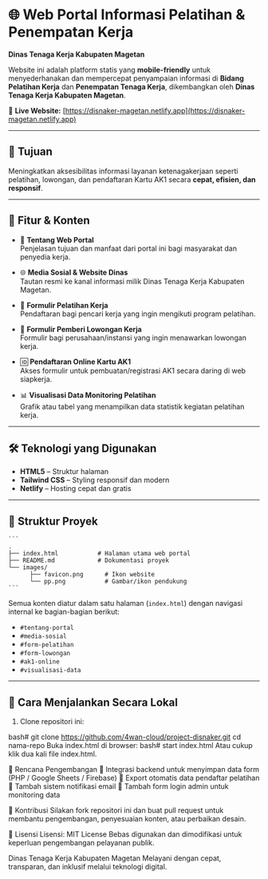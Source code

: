 # 🌐 Web Portal Informasi Pelatihan & Penempatan Kerja  
**Dinas Tenaga Kerja Kabupaten Magetan**

Website ini adalah platform statis yang **mobile-friendly** untuk menyederhanakan dan mempercepat penyampaian informasi di **Bidang Pelatihan Kerja** dan **Penempatan Tenaga Kerja**, dikembangkan oleh **Dinas Tenaga Kerja Kabupaten Magetan**.

🔗 **Live Website:** [https://disnaker-magetan.netlify.app](https://disnaker-magetan.netlify.app)

---

## 🎯 Tujuan

Meningkatkan aksesibilitas informasi layanan ketenagakerjaan seperti pelatihan, lowongan, dan pendaftaran Kartu AK1 secara **cepat, efisien, dan responsif**.

---

## 🧩 Fitur & Konten

- 📘 **Tentang Web Portal**  
  Penjelasan tujuan dan manfaat dari portal ini bagi masyarakat dan penyedia kerja.

- 🌐 **Media Sosial & Website Dinas**  
  Tautan resmi ke kanal informasi milik Dinas Tenaga Kerja Kabupaten Magetan.

- 📝 **Formulir Pelatihan Kerja**  
  Pendaftaran bagi pencari kerja yang ingin mengikuti program pelatihan.

- 💼 **Formulir Pemberi Lowongan Kerja**  
  Formulir bagi perusahaan/instansi yang ingin menawarkan lowongan kerja.

- 🆔 **Pendaftaran Online Kartu AK1**  
  Akses formulir untuk pembuatan/registrasi AK1 secara daring di web siapkerja.

- 📊 **Visualisasi Data Monitoring Pelatihan**  
  Grafik atau tabel yang menampilkan data statistik kegiatan pelatihan kerja.

---

## 🛠️ Teknologi yang Digunakan

- **HTML5** – Struktur halaman
- **Tailwind CSS** – Styling responsif dan modern
- **Netlify** – Hosting cepat dan gratis

---

## 📁 Struktur Proyek
<pre><code>```
.
├── index.html           # Halaman utama web portal
├── README.md            # Dokumentasi proyek
└── images/
      ├── favicon.png      # Ikon website
      └── pp.png           # Gambar/ikon pendukung
``` </code></pre>

Semua konten diatur dalam satu halaman (`index.html`) dengan navigasi internal ke bagian-bagian berikut:
- `#tentang-portal`
- `#media-sosial`
- `#form-pelatihan`
- `#form-lowongan`
- `#ak1-online`
- `#visualisasi-data`

---

## 🚀 Cara Menjalankan Secara Lokal

1. Clone repositori ini:

bash# git clone https://github.com/4wan-cloud/project-disnaker.git
cd nama-repo
Buka index.html di browser:
bash# start index.html
Atau cukup klik dua kali file index.html.

🔧 Rencana Pengembangan
  🚀 Integrasi backend untuk menyimpan data form (PHP / Google Sheets / Firebase)
  🚀 Export otomatis data pendaftar pelatihan
  🚀 Tambah sistem notifikasi email
  🚀 Tambah form login admin untuk monitoring data

🤝 Kontribusi
Silakan fork repositori ini dan buat pull request untuk membantu pengembangan, penyesuaian konten, atau perbaikan desain.

📄 Lisensi
Lisensi: MIT License
Bebas digunakan dan dimodifikasi untuk keperluan pengembangan pelayanan publik.

Dinas Tenaga Kerja Kabupaten Magetan
Melayani dengan cepat, transparan, dan inklusif melalui teknologi digital.
